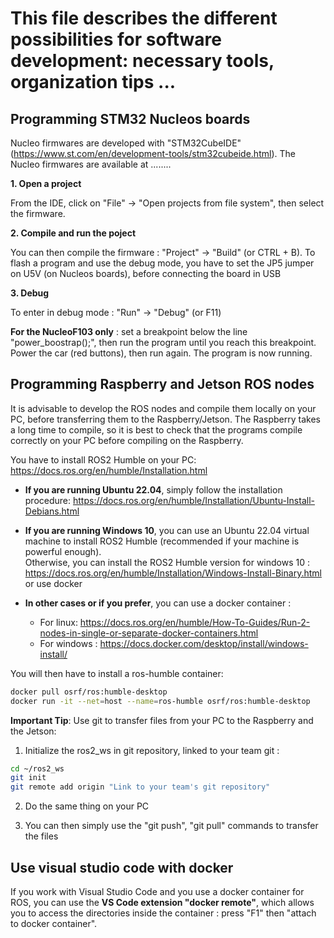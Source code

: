 # This file describes the different possibilities for software development: necessary tools, organization tips ...

## Programming STM32 Nucleos boards

Nucleo firmwares are developed with "STM32CubeIDE" (https://www.st.com/en/development-tools/stm32cubeide.html). 
The Nucleo firmwares are available at ........ 

**1. Open a project**

From the IDE, click on "File" -> "Open projects from file system", then select the firmware. 


**2. Compile and run the poject**

You can then compile the firmware : "Project" -> "Build" (or CTRL + B). 
To flash a program and use the debug mode, you have to set the JP5 jumper on U5V (on Nucleos boards), before connecting the board in USB

**3. Debug**

To enter in debug mode : "Run" -> "Debug" (or F11)

**For the NucleoF103 only** : set a breakpoint below the line "power_boostrap();", then run the program until you reach this breakpoint. Power the car (red buttons), then run again. The program is now running.


## Programming Raspberry and Jetson ROS nodes

It is advisable to develop the ROS nodes and compile them locally on your PC, before transferring them to the Raspberry/Jetson. 
The Raspberry takes a long time to compile, so it is best to check that the programs compile correctly on your PC before compiling on 
the Raspberry.

You have to install ROS2 Humble on your PC: https://docs.ros.org/en/humble/Installation.html 

* **If you are running Ubuntu 22.04**, simply follow the installation procedure: https://docs.ros.org/en/humble/Installation/Ubuntu-Install-Debians.html

* **If you are running Windows 10**, you can use an Ubuntu 22.04 virtual machine to install ROS2 Humble
 (recommended if your machine is powerful enough). \
 Otherwise, you can install the ROS2 Humble version for windows 10 : https://docs.ros.org/en/humble/Installation/Windows-Install-Binary.html or use docker

* **In other cases or if you prefer**, you can use a docker container :
   - For linux: https://docs.ros.org/en/humble/How-To-Guides/Run-2-nodes-in-single-or-separate-docker-containers.html 
   - For windows : https://docs.docker.com/desktop/install/windows-install/ 

You will then have to install a ros-humble container:

```sh
docker pull osrf/ros:humble-desktop
docker run -it --net=host --name=ros-humble osrf/ros:humble-desktop 
```

   

**Important Tip**: Use git to transfer files from your PC to the Raspberry and the Jetson:

1. Initialize the ros2_ws in git repository, linked to your team git :
```sh
cd ~/ros2_ws
git init
git remote add origin "Link to your team's git repository"
```

2. Do the same thing on your PC

3. You can then simply use the "git push", "git pull" commands to transfer the files

## Use visual studio code with docker

If you work with Visual Studio Code and you use a docker container for ROS, you can use the **VS Code extension "docker remote"**, which allows you to access the directories inside the container : press "F1" then "attach to docker container".
